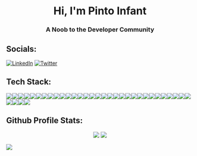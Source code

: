 <h1 align="center">Hi, I'm Pinto Infant</h1>
<h3 align="center">A Noob to the Developer Community</h3>

##  Socials:
[![LinkedIn](https://img.shields.io/badge/LinkedIn--informational?style=flat&logo=LinkedIn&logoColor=white&color=fff)](https://linkedin.com/in/pinto-infant) [![Twitter](https://img.shields.io/badge/Twitter--informational?style=flat&logo=Twitter&logoColor=white&color=fff)](https://twitter.com/pinto_infant) 


##  Tech Stack:
<img src="https://img.shields.io/badge/HTML5--informational?style=flat&logo=HTML5&logoColor=white&color=fff"><img src="https://img.shields.io/badge/Javascript--informational?style=flat&logo=Javascript&logoColor=white&color=fff"><img src="https://img.shields.io/badge/Python--informational?style=flat&logo=Python&logoColor=white&color=fff"><img src="https://img.shields.io/badge/Markdown--informational?style=flat&logo=Markdown&logoColor=white&color=fff"><img src="https://img.shields.io/badge/Shell Script--informational?style=flat&logo=gnu-bash&logoColor=white&color=fff"><img src="https://img.shields.io/badge/Typescript--informational?style=flat&logo=Typescript&logoColor=white&color=fff"><img src="https://img.shields.io/badge/Azure--informational?style=flat&logo=Azure-devops&logoColor=white&color=fff"><img src="https://img.shields.io/badge/Cloudflare--informational?style=flat&logo=Cloudflare&logoColor=white&color=fff"><img src="https://img.shields.io/badge/Netlify--informational?style=flat&logo=Netlify&logoColor=white&color=fff"><img src="https://img.shields.io/badge/Heroku--informational?style=flat&logo=Heroku&logoColor=white&color=fff"><img src="https://img.shields.io/badge/Glitch--informational?style=flat&logo=Glitch&logoColor=white&color=fff"><img src="https://img.shields.io/badge/Firebase--informational?style=flat&logo=Firebase&logoColor=white&color=fff"><img src="https://img.shields.io/badge/Vercel--informational?style=flat&logo=Vercel&logoColor=white&color=fff"><img src="https://img.shields.io/badge/Bootstrap--informational?style=flat&logo=Bootstrap&logoColor=white&color=fff"><img src="https://img.shields.io/badge/express.js--informational?style=flat&logo=Express&logoColor=white&color=fff"><img src="https://img.shields.io/badge/Chakra--informational?style=flat&logo=ChakraUI&logoColor=white&color=fff"><img src="https://img.shields.io/badge/Flask--informational?style=flat&logo=Flask&logoColor=white&color=fff"><img src="https://img.shields.io/badge/Insomnia--informational?style=flat&logo=Insomnia&logoColor=white&color=fff"><img src="https://img.shields.io/badge/JWT--informational?style=flat&logo=JSON%20web%20tokens&logoColor=white&color=fff"><img src="https://img.shields.io/badge/Node.js--informational?style=flat&logo=node.js&logoColor=white&color=fff"><img src="https://img.shields.io/badge/Next.js--informational?style=flat&logo=Next.js&logoColor=white&color=fff"><img src="https://img.shields.io/badge/React--informational?style=flat&logo=React&logoColor=white&color=fff"><img src="https://img.shields.io/badge/React_Native--informational?style=flat&logo=react&logoColor=white&color=fff"><img src="https://img.shields.io/badge/React_Router--informational?style=flat&logo=React-Router&logoColor=white&color=fff"><img src="https://img.shields.io/badge/Nginx--informational?style=flat&logo=Nginx&logoColor=white&color=fff"><img src="https://img.shields.io/badge/MariaDB--informational?style=flat&logo=MariaDB&logoColor=white&color=fff"><img src="https://img.shields.io/badge/MongoDB--informational?style=flat&logo=MongoDB&logoColor=white&color=fff"><img src="https://img.shields.io/badge/Supabase--informational?style=flat&logo=Supabase&logoColor=white&color=fff"><img src="https://img.shields.io/badge/SQLite--informational?style=flat&logo=SQLite&logoColor=white&color=fff"><img src="https://img.shields.io/badge/Redis--informational?style=flat&logo=Redis&logoColor=white&color=fff"><img src="https://img.shields.io/badge/PostgresQL--informational?style=flat&logo=PostgresQL&logoColor=white&color=fff"><img src="https://img.shields.io/badge/MySQL--informational?style=flat&logo=MySQL&logoColor=white&color=fff"><img src="https://img.shields.io/badge/Docker--informational?style=flat&logo=Docker&logoColor=white&color=fff"><img src="https://img.shields.io/badge/RaspberryPi--informational?style=flat&logo=RaspberryPi&logoColor=white&color=fff"><img src="https://img.shields.io/badge/Postman--informational?style=flat&logo=Postman&logoColor=white&color=fff">



## Github Profile Stats:
<p align="center">
<img src="https://github-readme-stats.vercel.app/api?username=pintoinfant&count_private=true&show_icons=true&title_color=FFF&icon_color=FFF&text_color=FFF&bg_color=0d1117">
<img src="https://github-readme-streak-stats.herokuapp.com/?user=pintoinfant&background=0d1117&border=FFF&stroke=FFF&ring=FFF&fire=FFF&currStreakNum=FFF&sideNums=FFF&currStreakLabel=FFF&sideLabels=FFF&dates=FFF">
</p>
<img src="https://activity-graph.herokuapp.com/graph?username=pintoinfant&bg_color=0d1117&color=fff&line=fff&point=fff&area_color=fff&area=true">
